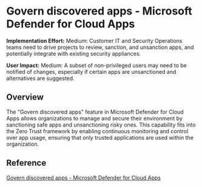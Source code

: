 # Govern discovered apps - Microsoft Defender for Cloud Apps

**Implementation Effort:** Medium: Customer IT and Security Operations teams need to drive projects to review, sanction, and unsanction apps, and potentially integrate with existing security appliances.

**User Impact:** Medium: A subset of non-privileged users may need to be notified of changes, especially if certain apps are unsanctioned and alternatives are suggested.

## Overview
The "Govern discovered apps" feature in Microsoft Defender for Cloud Apps allows organizations to manage and secure their environment by sanctioning safe apps and unsanctioning risky ones. This capability fits into the Zero Trust framework by enabling continuous monitoring and control over app usage, ensuring that only trusted applications are used within the organization.

## Reference
[Govern discovered apps - Microsoft Defender for Cloud Apps](https://learn.microsoft.com/en-us/defender-cloud-apps/governance-discovery)
